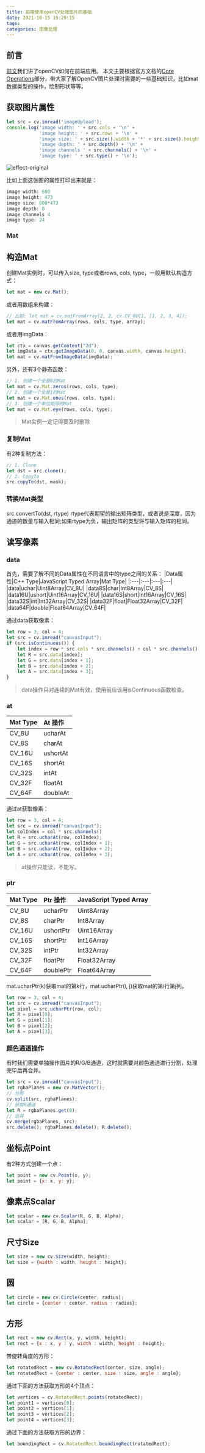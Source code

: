 ```yaml
---
title: 前端使用openCV处理图片的基础
date: 2021-10-15 15:29:15
tags:
categories: 图像处理
---
```


## 前言
[前文](https://lovelyun.github.io/%E5%9B%BE%E5%83%8F%E5%A4%84%E7%90%86/openCV/)我们讲了openCV如何在前端应用。
本文主要根据官方文档的[Core Operations](https://docs.opencv.org/4.5.4/d1/d78/tutorial_js_table_of_contents_core.html)部分，带大家了解OpenCV图片处理时需要的一些基础知识，比如mat数据类型的操作，绘制形状等等。

## 获取图片属性

```javascript
let src = cv.imread('imageUpload');
console.log('image width: ' + src.cols + '\n' +
            'image height: ' + src.rows + '\n' +
            'image size: ' + src.size().width + '*' + src.size().height + '\n' +
            'image depth: ' + src.depth() + '\n' +
            'image channels ' + src.channels() + '\n' +
            'image type: ' + src.type() + '\n');
```

![effect-original](../images/2021/effect-original.avif)

比如上面这张图的属性打印出来就是：

```javascript
image width: 600
image height: 473
image size: 600*473
image depth: 0
image channels 4
image type: 24
```

### Mat
## 构造Mat
创建Mat实例时，可以传入size, type或者rows, cols, type，一般用默认构造方式：

```javascript
let mat = new cv.Mat();
```
或者用数组来构建：

```javascript
// 比如: let mat = cv.matFromArray(2, 2, cv.CV_8UC1, [1, 2, 3, 4]);
let mat = cv.matFromArray(rows, cols, type, array);
```

或者用imgData：

```javascript
let ctx = canvas.getContext("2d");
let imgData = ctx.getImageData(0, 0, canvas.width, canvas.height);
let mat = cv.matFromImageData(imgData);
```

另外，还有3个静态函数：

```javascript
// 1. 创建一个全是0的Mat
let mat = cv.Mat.zeros(rows, cols, type);
// 2. 创建一个全是1的Mat
let mat = cv.Mat.ones(rows, cols, type);
// 3. 创建一个单位矩阵的Mat
let mat = cv.Mat.eye(rows, cols, type);
```

> Mat实例一定记得要及时删除

### 复制Mat
有2种复制方法：

```javascript
// 1. Clone
let dst = src.clone();
// 2. CopyTo
src.copyTo(dst, mask);
```

### 转换Mat类型
src.convertTo(dst, rtype)
rtype代表期望的输出矩阵类型，或者说是深度，因为通道的数量与输入相同;如果rtype为负，输出矩阵的类型将与输入矩阵的相同。

## 读写像素
### data
首先，需要了解不同的Data属性在不同语言中的type之间的关系：
|Data属性|C++ Type|JavaScript Typed Array|Mat Type|
|:---|:---|:---|:---|
|data|uchar|Uint8Array|CV_8U|
|data8S|char|Int8Array|CV_8S|
|data16U|ushort|Uint16Array|CV_16U|
|data16S|short|Int16Array|CV_16S|
|data32S|int|Int32Array|CV_32S|
|data32F|float|Float32Array|CV_32F|
|data64F|double|Float64Array|CV_64F|

通过data获取像素：

```javascript
let row = 3, col = 4;
let src = cv.imread("canvasInput");
if (src.isContinuous()) {
    let index = row * src.cols * src.channels() + col * src.channels()
    let R = src.data[index];
    let G = src.data[index + 1];
    let B = src.data[index + 2];
    let A = src.data[index + 3];
}
```

> data操作只对连续的Mat有效，使用前应该用isContinuous函数检查。


### at

|Mat Type|At 操作|
|:---|:---|
|CV_8U|ucharAt|
|CV_8S|charAt|
|CV_16U|ushortAt|
|CV_16S|shortAt|
|CV_32S|intAt|
|CV_32F|floatAt|
|CV_64F|doubleAt|

通过at获取像素：

```javascript
let row = 3, col = 4;
let src = cv.imread("canvasInput");
let colIndex = col * src.channels()
let R = src.ucharAt(row, colIndex);
let G = src.ucharAt(row, colIndex + 1);
let B = src.ucharAt(row, colIndex + 2);
let A = src.ucharAt(row, colIndex + 3);
```

> at操作只能读，不能写。

### ptr

|Mat Type|Ptr 操作|JavaScript Typed Array|
|:---|:---|:---|
|CV_8U|ucharPtr|Uint8Array|
|CV_8S|charPtr|Int8Array|
|CV_16U|ushortPtr|Uint16Array|
|CV_16S|shortPtr|Int16Array|
|CV_32S|intPtr|Int32Array|
|CV_32F|floatPtr|Float32Array|
|CV_64F|doublePtr|Float64Array|

mat.ucharPtr(k)获取mat的第k行，mat.ucharPtr(i, j)获取mat的第i行第j列。

```javascript
let row = 3, col = 4;
let src = cv.imread("canvasInput");
let pixel = src.ucharPtr(row, col);
let R = pixel[0];
let G = pixel[1];
let B = pixel[2];
let A = pixel[3];
```

### 颜色通道操作
有时我们需要单独操作图片的R/G/B通道，这时就需要对颜色通道进行分割，处理完毕后再合并。

```javascript
let src = cv.imread("canvasInput");
let rgbaPlanes = new cv.MatVector();
// 分割
cv.split(src, rgbaPlanes);
// 获取R通道
let R = rgbaPlanes.get(0);
// 合并
cv.merge(rgbaPlanes, src);
src.delete(); rgbaPlanes.delete(); R.delete();
```

## 坐标点Point
有2种方式创建一个点：

```javascript
let point = new cv.Point(x, y);
let point = {x: x, y: y};
```

## 像素点Scalar

```javascript
let scalar = new cv.Scalar(R, G, B, Alpha);
let scalar = [R, G, B, Alpha];
```

## 尺寸Size

```javascript
let size = new cv.Size(width, height);
let size = {width : width, height : height};
```

## 圆

```javascript
let circle = new cv.Circle(center, radius);
let circle = {center : center, radius : radius};
```

## 方形

```javascript
let rect = new cv.Rect(x, y, width, height);
let rect = {x : x, y : y, width : width, height : height};
```
带旋转角度的方形：
```javascript
let rotatedRect = new cv.RotatedRect(center, size, angle);
let rotatedRect = {center : center, size : size, angle : angle};
```
通过下面的方法获取方形的4个顶点：
```javascript
let vertices = cv.RotatedRect.points(rotatedRect);
let point1 = vertices[0];
let point2 = vertices[1];
let point3 = vertices[2];
let point4 = vertices[3];
```
通过下面的方法获取方形的边界：
```javascript
let boundingRect = cv.RotatedRect.boundingRect(rotatedRect);
```

